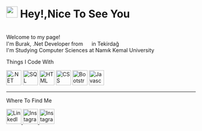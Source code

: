 <h1><img src="https://emojis.slackmojis.com/emojis/images/1531849430/4246/blob-sunglasses.gif?1531849430" width="30"/> Hey!,Nice To See You</h1>

</br> Welcome to my page! </br> I'm Burak, .Net Developer from <img src="https://cdn-icons-png.flaticon.com/512/3909/3909414.png" width="15"> in Tekirdağ </br>
I'm Studying Computer Sciences at Namık Kemal University
<p> Things I Code With 
<p>
<img alt=".NET" src="https://cdn-icons-png.flaticon.com/512/2748/2748383.png" Width="40">
<img alt="SQL" src="https://cdn-icons-png.flaticon.com/512/4492/4492311.png" Width="40">
<img alt="HTML" src="https://pics.freeicons.io/uploads/icons/png/14072054271548141949-512.png" Width="40">
<img alt="CSS" src="https://pics.freeicons.io/uploads/icons/png/21337745421536211768-512.png" Width="40">
<img alt="Bootstrap" src="https://cdn-icons-png.flaticon.com/512/5968/5968672.png" Width="40">
<img alt="Javascript" src="https://cdn-icons-png.flaticon.com/512/1199/1199124.png" Width="40">
<hr>
Where To Find Me
<p>
<a href="https://www.linkedin.com/in/burak-toryan-3a526b235/" target="_blank"><img alt="LinkedIn" src="https://cdn-icons-png.flaticon.com/512/1384/1384072.png" Width="40" />
<a href="https://www.instagram.com/toryanburak/?next=%2F" target="_blank"><img alt="Instagram" src="https://cdn-icons-png.flaticon.com/512/3955/3955027.png" Width="40" />
<a href="https://mail.google.com/mail/u/0/?tab=rm&ogbl#inbox?compose=CllgCKCJFQhDpfxVXlCfZWgGCfWXJBRpsXslsQqKDKJVXmFFBtNQGRsvDHspJxcDMVzHhZnbSgV" target="_blank"><img alt="Instagram" src="https://cdn-icons-png.flaticon.com/512/5968/5968534.png" Width="40" />
